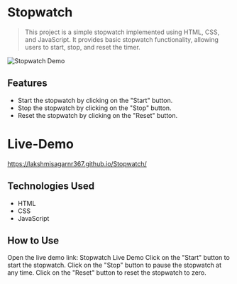 # Stopwatch

>This project is a simple stopwatch implemented using HTML, CSS, and JavaScript. It provides basic stopwatch functionality, allowing users to start, stop, and reset the timer.

![Stopwatch Demo](demo.gif)


## Features

- Start the stopwatch by clicking on the "Start" button.
- Stop the stopwatch by clicking on the "Stop" button.
- Reset the stopwatch by clicking on the "Reset" button.

# Live-Demo
https://lakshmisagarnr367.github.io/Stopwatch/

## Technologies Used

- HTML
- CSS
- JavaScript

## How to Use
Open the live demo link: Stopwatch Live Demo
Click on the "Start" button to start the stopwatch.
Click on the "Stop" button to pause the stopwatch at any time.
Click on the "Reset" button to reset the stopwatch to zero.
